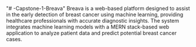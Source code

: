 "# -Capstone-1-Breava" 
Breava is a web-based platform designed to assist in the early detection of breast cancer using machine learning, providing healthcare professionals with accurate diagnostic insights. The system integrates machine learning models with a MERN stack-based web application to analyze patient data and predict potential breast cancer cases.
